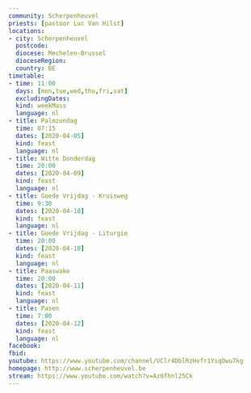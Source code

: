 ```yaml
---
community: Scherpenheuvel
priests: [pastoor Luc Van Hilst]
locations:
- city: Scherpenheuvel
  postcode: 
  diocese: Mechelen-Brussel
  dioceseRegion: 
  country: BE
timetable:
- time: 11:00
  days: [mon,tue,wed,thu,fri,sat]
  excludingDates:
  kind: weekMass
  language: nl
- title: Palmzondag
  time: 07:15
  dates: [2020-04-05]
  kind: feast
  language: nl
- title: Witte Donderdag
  time: 20:00
  dates: [2020-04-09]
  kind: feast
  language: nl
- title: Goede Vrijdag - Kruisweg
  time: 9:30
  dates: [2020-04-10]
  kind: feast
  language: nl
- title: Goede Vrijdag - Liturgie
  time: 20:00
  dates: [2020-04-10]
  kind: feast
  language: nl
- title: Paaswake
  time: 20:00
  dates: [2020-04-11]
  kind: feast
  language: nl
- title: Pasen
  time: 7:00
  dates: [2020-04-12]
  kind: feast
  language: nl  
facebook: 
fbid: 
youtube: https://www.youtube.com/channel/UClr4DblRzHvfr1YsqOwu7kg
homepage: http://www.scherpenheuvel.be
stream: https://www.youtube.com/watch?v=Az6fhnl25Ck
---
```

